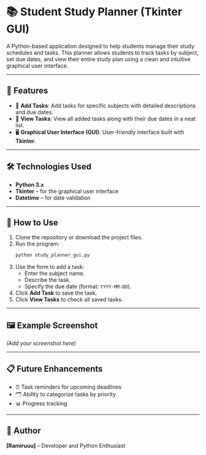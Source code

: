# 📚 Student Study Planner (Tkinter GUI)  

A Python-based application designed to help students manage their study schedules and tasks. This planner allows students to track tasks by subject, set due dates, and view their entire study plan using a clean and intuitive graphical user interface.

---

## 🚀 Features  
- 📅 **Add Tasks**: Add tasks for specific subjects with detailed descriptions and due dates.  
- 👀 **View Tasks**: View all added tasks along with their due dates in a neat list.  
- 🖥️ **Graphical User Interface (GUI)**: User-friendly interface built with **Tkinter**.  

---

## 🛠️ Technologies Used  
- **Python 3.x**  
- **Tkinter** – for the graphical user interface  
- **Datetime** – for date validation  

---

## 📖 How to Use  
1. Clone the repository or download the project files.  
2. Run the program:  
    ```bash
    python study_planner_gui.py
    ```
3. Use the form to add a task:  
   - Enter the subject name.  
   - Describe the task.  
   - Specify the due date (format: `YYYY-MM-DD`).  
4. Click **Add Task** to save the task.  
5. Click **View Tasks** to check all saved tasks.  

---

## 🖼️ Example Screenshot  
*(Add your screenshot here)*

---

## 📋 Future Enhancements  
- ⏰ Task reminders for upcoming deadlines  
- 🗂️ Ability to categorize tasks by priority  
- 📊 Progress tracking  

---

## 📝 Author  
**[Ramiruuu]** – Developer and Python Enthusiast
